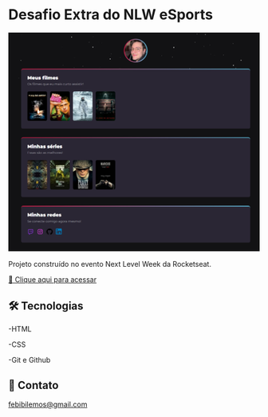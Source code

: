 # Desafio Extra do NLW eSports

![Preview.png](./.github/Preview.png)

Projeto construído no evento Next Level Week da Rocketseat.

[🔗 Clique aqui para acessar](https://lemonaja.github.io/Desafio-Extra-NLW-eSports/)

## 🛠 Tecnologias 

-HTML
 
-CSS

-Git e Github

## 👋 Contato

febibilemos@gmail.com
